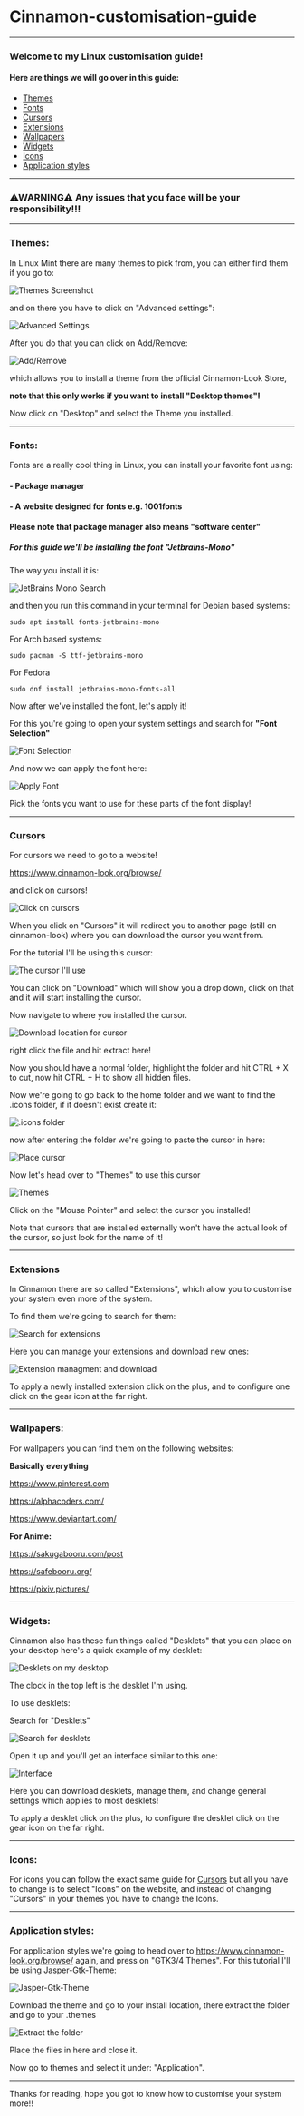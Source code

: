 # Cinnamon-customisation-guide

---

### **Welcome to my Linux customisation guide!** 

#### Here are things we will go over in this guide:
- [Themes](#themes)
- [Fonts](#fonts)
- [Cursors](#cursors)
- [Extensions](#extensions)
- [Wallpapers](#wallpapers)
- [Widgets](#widgets)
- [Icons](#icons)
- [Application styles](#application-styles)


---
###  ⚠WARNING⚠ Any issues that you face will be your responsibility!!!

---


### Themes:

In Linux Mint there are many themes to pick from, you can either find them if you go to:

![Themes Screenshot](images/Screenshot%20from%202025-05-12%2018-01-37.png)

and on there you have to click on "Advanced settings":

![Advanced Settings](images/Pasted%20image%2020250512180422.png)

After you do that you can click on Add/Remove:

![Add/Remove](images/Pasted%20image%2020250512180548.png)

which allows you to install a theme from the official Cinnamon-Look Store,

**note that this only works if you want to install "Desktop themes"!**

Now click on "Desktop" and select the Theme you installed.

---

### Fonts:

Fonts are a really cool thing in Linux, you can install your favorite font using:

#### - Package manager
#### - A website designed for fonts e.g. 1001fonts

**Please note that package manager also means "software center"**

##### For this guide we'll be installing the font "Jetbrains-Mono"

The way you install it is:

![JetBrains Mono Search](images/Pasted%20image%2020250512181213.png)


and then you run this command in your terminal for Debian based systems:

```
sudo apt install fonts-jetbrains-mono
```


For Arch based systems:

```
sudo pacman -S ttf-jetbrains-mono
```

For Fedora

```
sudo dnf install jetbrains-mono-fonts-all
```


Now after we've installed the font, let's apply it!

For this you're going to open your system settings and search for **"Font Selection"**

![Font Selection](images/Pasted&20image&2020250512183428.png)


And now we can apply the font here:

![Apply Font](images/Pasted&20image&2020250512183554.png)

Pick the fonts you want to use for these parts of the font display!

---

### Cursors

For cursors we need to go to a website!

https://www.cinnamon-look.org/browse/

and click on cursors!

![Click on cursors](images/Pasted&20image&2020250512184001.png)

When you click on "Cursors" it will redirect you to another page (still on cinnamon-look) where you can download the cursor you want from.

For the tutorial I'll be using this cursor:

![The cursor I'll use](images/Pasted&20image&2020250512184150.png)

You can click on "Download" which will show you a drop down, click on that and it will start installing the cursor.

Now navigate to where you installed the cursor.

![Download location for cursor](images/Pasted&20image&2020250512184453.png)

right click the file and hit extract here!

Now you should have a normal folder, highlight the folder and hit  CTRL + X to cut, now hit
CTRL + H to show all hidden files.

Now we're going to go back to the home folder and we want to find the .icons folder, if it doesn't exist create it:

![.icons folder](images/Pasted&20image&2020250512185512.png)

now after entering the folder we're going to paste the cursor in here:

![Place cursor](Pasted&20image&2020250512185654.png)

Now let's head over to "Themes" to use this cursor

![Themes](images/Pasted&20image&2020250512190004.png)

Click on the "Mouse Pointer" and select the cursor you installed!

Note that cursors that are installed externally won't have the actual look of the cursor, so just look for the name of it!

---

### Extensions

In Cinnamon there are so called "Extensions", which allow you to customise your system even more of the system.

To find them we're going to search for them:

![Search for extensions](images/Pasted&20image&2020250512190630.png)

Here you can manage your extensions and download new ones:

![Extension managment and download](images/Pasted&20image&2020250512190706.png)

To apply a newly installed extension click on the plus, and to configure one click on the gear icon at the far right.

---

### Wallpapers:

For wallpapers you can find them on the following websites:

**Basically everything**

https://www.pinterest.com

https://alphacoders.com/

https://www.deviantart.com/

**For Anime:**

https://sakugabooru.com/post

https://safebooru.org/

https://pixiv.pictures/

---

### Widgets:

Cinnamon also has these fun things called "Desklets" that you can place on your desktop here's a quick example of my desklet:

![Desklets on my desktop](images/Pasted&20image&2020250512191453.png)

The clock in the top left is the desklet I'm using.

To use desklets:

Search for "Desklets"

![Search for desklets](images/Pasted&20image&2020250512192123.png)

Open it up and you'll get an interface similar to this one:

![Interface](images/Pasted&20image&2020250512192218.png)

Here you can download desklets, manage them, and change general settings which applies to most desklets!

To apply a desklet click on the plus, to configure the desklet click on the gear icon on the far right.

---

### Icons:

For icons you can follow the exact same guide for [Cursors](#cursors) but all you have to change is to select "Icons" on the website, and instead of changing "Cursors" in your themes you have to change the Icons.

---

### Application styles:

For application styles we're going to head over to https://www.cinnamon-look.org/browse/ again, and press on "GTK3/4 Themes".
For this tutorial I'll be using Jasper-Gtk-Theme:

![Jasper-Gtk-Theme](images/Pasted&20image&2020250512193638.png)

Download the theme and go to your install location, there extract the folder and go to your .themes

![Extract the folder](images/Pasted&20image&2020250512193832.png)

Place the files in here and close it.

Now go to themes and select it under: "Application".

---

Thanks for reading, hope you got to know how to customise your system more!!
